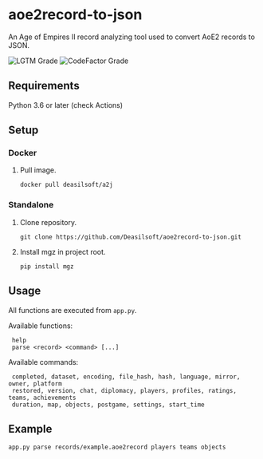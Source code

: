 # aoe2record-to-json

An Age of Empires II record analyzing tool used to convert AoE2 records to JSON.

![LGTM Grade](https://img.shields.io/lgtm/grade/python/github/Deasilsoft/aoe2record-to-json?style=for-the-badge)
![CodeFactor Grade](https://img.shields.io/codefactor/grade/github/Deasilsoft/aoe2record-to-json?style=for-the-badge)

## Requirements

Python 3.6 or later (check Actions)

## Setup

### Docker

1. Pull image.

       docker pull deasilsoft/a2j

### Standalone

1. Clone repository.

       git clone https://github.com/Deasilsoft/aoe2record-to-json.git

2. Install mgz in project root.

       pip install mgz

## Usage

All functions are executed from `app.py`.

Available functions:

     help
     parse <record> <command> [...]

Available commands:

     completed, dataset, encoding, file_hash, hash, language, mirror, owner, platform
     restored, version, chat, diplomacy, players, profiles, ratings, teams, achievements
     duration, map, objects, postgame, settings, start_time

## Example

    app.py parse records/example.aoe2record players teams objects
